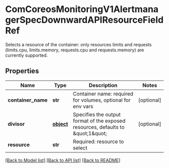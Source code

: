# ComCoreosMonitoringV1AlertmanagerSpecDownwardAPIResourceFieldRef

Selects a resource of the container: only resources limits and requests (limits.cpu, limits.memory, requests.cpu and requests.memory) are currently supported.
## Properties
Name | Type | Description | Notes
------------ | ------------- | ------------- | -------------
**container_name** | **str** | Container name: required for volumes, optional for env vars | [optional] 
**divisor** | [**object**](.md) | Specifies the output format of the exposed resources, defaults to \&quot;1\&quot; | [optional] 
**resource** | **str** | Required: resource to select | 

[[Back to Model list]](../README.md#documentation-for-models) [[Back to API list]](../README.md#documentation-for-api-endpoints) [[Back to README]](../README.md)


